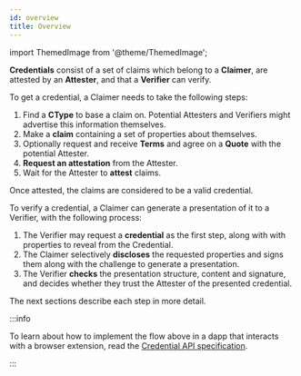 ```yaml
---
id: overview
title: Overview
---
```


import ThemedImage from '@theme/ThemedImage';

**Credentials** consist of a set of claims which belong to a **Claimer**, are attested by an **Attester**, and that a **Verifier** can verify.

<center>
<ThemedImage
  alt="Credential Overview Diagram"
  sources={{
    light: '/img/concepts/credentials/overview.png',
    dark: '/img/concepts/credentials/overview_dark.png'
  }}
/>
</center>

To get a credential, a Claimer needs to take the following steps:

1. Find a **CType** to base a claim on. Potential Attesters and Verifiers might advertise this information themselves.
2. Make a **claim** containing a set of properties about themselves.
3. Optionally request and receive **Terms** and agree on a **Quote** with the potential Attester.
4. **Request an attestation** from the Attester.
5. Wait for the Attester to **attest** claims.

Once attested, the claims are considered to be a valid credential.

To verify a credential, a Claimer can generate a presentation of it to a Verifier, with the following process:

1. The Verifier may request a **credential** as the first step, along with with properties to reveal from the Credential.
2. The Claimer selectively **discloses** the requested properties and signs them along with the challenge to generate a presentation.
3. The Verifier **checks** the presentation structure, content and signature, and decides whether they trust the Attester of the presented credential.

The next sections describe each step in more detail.

:::info

To learn about how to implement the flow above in a dapp that interacts with a browser extension, read the [Credential API specification](https://github.com/KILTprotocol/spec-ext-credential-api).

:::
